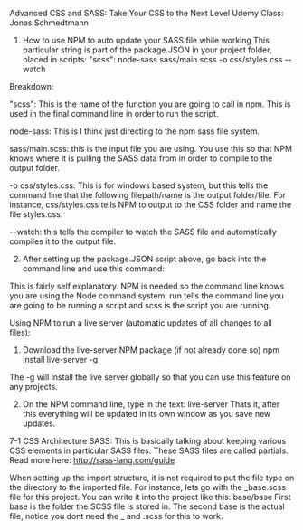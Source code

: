 Advanced CSS and SASS: Take Your CSS to the Next Level
Udemy Class: Jonas Schmedtmann

1. How to use NPM to auto update your SASS file while working This particular string is part of the package.JSON in your project folder, placed in scripts:
"scss": node-sass sass/main.scss -o css/styles.css --watch

Breakdown:

"scss": This is the name of the function you are going to call in npm. This is used in the final command line in order to run the script.

node-sass: This is I think just directing to the npm sass file system.

sass/main.scss: this is the input file you are using. You use this so that NPM knows where it is pulling the SASS data from in order to compile to the output folder.

-o css/styles.css: This is for windows based system, but this tells the command line that the following filepath/name is the output folder/file. For instance, css/styles.css tells NPM to output to the CSS folder and name the file styles.css.

--watch: this tells the compiler to watch the SASS file and automatically compiles it to the output file.

2. After setting up the package.JSON script above, go back into the command line and use this command:


This is fairly self explanatory. NPM is needed so the command line knows you are using the Node command system. run tells the command line you are going to be running a script and scss is the script you are running.


Using NPM to run a live server (automatic updates of all changes to all files):
1. Download the live-server NPM package (if not already done so)
npm install live-server -g

The -g will install the live server globally so that you can use this feature on any projects.

2. On the NPM command line, type in the text: live-server
Thats it, after this everything will be updated in its own window as you save new updates.



7-1 CSS Architecture SASS:
This is basically talking about keeping various CSS elements in particular SASS files.
These SASS files are called partials. Read more here: http://sass-lang.com/guide

When setting up the import structure, it is not required to put the file type on the directory to the imported file. For instance, lets go with the _base.scss file for this project.
 You can write it into the project like this: base/base
First base is the folder the SCSS file is stored in.
The second base is the actual file, notice you dont need the _ and .scss for this to work.
